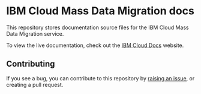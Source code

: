 # IBM Cloud Mass Data Migration docs
This repository stores documentation source files for the IBM Cloud Mass Data Migration service.

To view the live documentation, check out the <a href="https://cloud.ibm.com/docs/infrastructure/mass-data-migration" target="_blank"> IBM Cloud Docs</a> website. 

## Contributing

If you see a bug, you can contribute to this repository by [raising an issue](https://github.com/IBM-Bluemix-Docs/mass-data-migration/issues/new), or creating a pull request. 